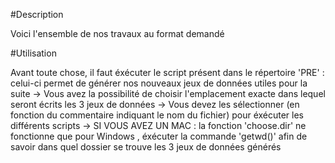 #Description

Voici l'ensemble de nos travaux au format demandé 

#Utilisation

Avant toute chose, il faut éxécuter le script présent dans le répertoire 'PRE' : celui-ci permet de générer nos nouveaux jeux de données utiles pour la suite
-> Vous avez la possibilité de choisir l'emplacement exacte dans lequel seront écrits les 3 jeux de données
-> Vous devez les sélectionner (en fonction du commentaire indiquant le nom du fichier) pour éxécuter les différents scripts
-> SI VOUS AVEZ UN MAC : la fonction 'choose.dir' ne fonctionne que pour Windows , éxécuter la commande 'getwd()' afin de savoir dans quel dossier se trouve les 3 jeux de données générés 